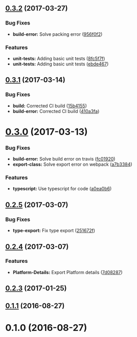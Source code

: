 <a name="0.3.2"></a>
## [0.3.2](https://github.com/hypery2k/nativescript-appinfo/compare/v0.3.1...v0.3.2) (2017-03-27)


### Bug Fixes

* **build-error:** Solve packing error ([956f0f2](https://github.com/hypery2k/nativescript-appinfo/commit/956f0f2))


### Features

* **unit-tests:** Adding basic unit tests ([8fc5f7f](https://github.com/hypery2k/nativescript-appinfo/commit/8fc5f7f))
* **unit-tests:** Adding basic unit tests ([ebde467](https://github.com/hypery2k/nativescript-appinfo/commit/ebde467))



<a name="0.3.1"></a>
## [0.3.1](https://github.com/hypery2k/nativescript-appinfo/compare/v0.3.0...v0.3.1) (2017-03-14)


### Bug Fixes

* **build:** Corrected CI build ([15b4155](https://github.com/hypery2k/nativescript-appinfo/commit/15b4155))
* **build-error:** Corrected CI build ([410a3fa](https://github.com/hypery2k/nativescript-appinfo/commit/410a3fa))



<a name="0.3.0"></a>
# [0.3.0](https://github.com/hypery2k/nativescript-appinfo/compare/v0.2.5...v0.3.0) (2017-03-13)


### Bug Fixes

* **build-error:** Solve build error on travis ([fc01920](https://github.com/hypery2k/nativescript-appinfo/commit/fc01920))
* **export-class:** Solve export error on webpack ([a7b3384](https://github.com/hypery2k/nativescript-appinfo/commit/a7b3384))


### Features

* **typescript:** Use typescript for code ([a0ea0b6](https://github.com/hypery2k/nativescript-appinfo/commit/a0ea0b6))



<a name="0.2.5"></a>
## [0.2.5](https://github.com/hypery2k/nativescript-appinfo/compare/v0.2.4...v0.2.5) (2017-03-07)


### Bug Fixes

* **type-export:** Fix type export ([251672f](https://github.com/hypery2k/nativescript-appinfo/commit/251672f))



<a name="0.2.4"></a>
## [0.2.4](https://github.com/hypery2k/nativescript-appinfo/compare/v0.2.3...v0.2.4) (2017-03-07)


### Features

* **Platform-Details:** Export Platform details ([7d08287](https://github.com/hypery2k/nativescript-appinfo/commit/7d08287))



<a name="0.2.3"></a>
## [0.2.3](https://github.com/hypery2k/nativescript-appinfo/compare/v0.1.1...v0.2.3) (2017-01-25)



<a name="0.1.1"></a>
## [0.1.1](https://github.com/hypery2k/nativescript-appinfo/compare/v0.1.0...v0.1.1) (2016-08-27)



<a name="0.1.0"></a>
# 0.1.0 (2016-08-27)



